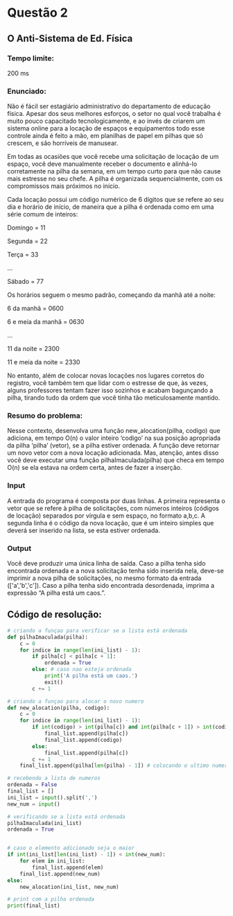 # Questão 2

## O Anti-Sistema de Ed. Física

### Tempo limite: 
200 ms

### Enunciado:
Não é fácil ser estagiário administrativo do departamento de educação física. Apesar dos seus melhores esforços, o setor no qual você trabalha é muito pouco capacitado tecnologicamente, e ao invés de criarem um sistema online para a locação de espaços e equipamentos todo esse controle ainda é feito a mão, em planilhas de papel em pilhas que só crescem, e são horríveis de manusear.

Em todas as ocasiões que você recebe uma solicitação de locação de um espaço, você deve manualmente receber o documento e alinhá-lo corretamente na pilha da semana, em um tempo curto para que não cause mais estresse no seu chefe. A pilha é organizada sequencialmente, com os compromissos mais próximos no início.

Cada locação possui um código numérico de 6 dígitos que se refere ao seu dia e horário de início, de maneira que a pilha é ordenada como em uma série comum de inteiros:

Domingo = 11

Segunda = 22

Terça = 33

…

Sábado = 77

Os horários seguem o mesmo padrão, começando da manhã até a noite:

6 da manhã = 0600

6 e meia da manhã = 0630

…

11 da noite = 2300

11 e meia da noite = 2330

No entanto, além de colocar novas locações nos lugares corretos do registro, você também tem que lidar com o estresse de que, às vezes, alguns professores tentam fazer isso sozinhos e acabam bagunçando a pilha, tirando tudo da ordem que você tinha tão meticulosamente mantido.

### Resumo do problema: 
Nesse contexto, desenvolva uma função new_alocation(pilha, codigo) que adiciona, em tempo O(n) o valor inteiro ‘codigo’ na sua posição apropriada da pilha ‘pilha’ (vetor), se a pilha estiver ordenada. A função deve retornar um novo vetor com a nova locação adicionada. Mas, atenção, antes disso você deve executar uma função pilhaImaculada(pilha) que checa em tempo O(n) se ela estava na ordem certa, antes de fazer a inserção.

### Input
A entrada do programa é composta por duas linhas. A primeira representa o vetor que se refere à pilha de solicitações, com números inteiros (códigos de locação) separados por vírgula e sem espaço, no formato a,b,c. A segunda linha é o código da nova locação, que é um inteiro simples que deverá ser inserido na lista, se esta estiver ordenada.

### Output
Você deve produzir uma única linha de saída. Caso a pilha tenha sido encontrada ordenada e a nova solicitação tenha sido inserida nela, deve-se imprimir a nova pilha de solicitações, no mesmo formato da entrada (['a','b','c']). Caso a pilha tenha sido encontrada desordenada, imprima a expressão “A pilha está um caos.”.



## Código de resolução:

```python
# criando a funçao para verificar se a lista está ordenada
def pilhaImaculada(pilha):
    c = 0
    for indice in range(len(ini_list) - 1):
        if pilha[c] < pilha[c + 1]:
            ordenada = True
        else: # caso nao esteja ordenada
            print('A pilha está um caos.')
            exit()
        c += 1

# criando a funçao para alocar o novo numero
def new_alocation(pilha, codigo):
    c = 0
    for indice in range(len(ini_list) - 1):
        if int(codigo) > int(pilha[c]) and int(pilha[c + 1]) > int(codigo):
            final_list.append(pilha[c])
            final_list.append(codigo)
        else:
            final_list.append(pilha[c])
        c += 1
    final_list.append(pilha[len(pilha) - 1]) # colocando o ultimo numero da pilha que estava faltando

# recebendo a lista de numeros
ordenada = False
final_list = []
ini_list = input().split(',')
new_num = input()

# verificando se a lista está ordenada
pilhaImaculada(ini_list)
ordenada = True


# caso o elemento adicionado seja o maior
if int(ini_list[len(ini_list) - 1]) < int(new_num):
    for elem in ini_list:
        final_list.append(elem)
    final_list.append(new_num)
else:
    new_alocation(ini_list, new_num)

# print com a pilha ordenada
print(final_list)
```
